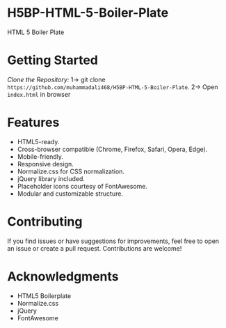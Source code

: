 # H5BP-HTML-5-Boiler-Plate
HTML 5 Boiler Plate
# Getting Started
  *Clone the Repository:*
  1-> git clone `https://github.com/muhammadali468/H5BP-HTML-5-Boiler-Plate`.
  2-> Open `index.html` in browser
# Features
  * HTML5-ready.
  * Cross-browser compatible (Chrome, Firefox, Safari, Opera, Edge).
  * Mobile-friendly.
  * Responsive design.
  * Normalize.css for CSS normalization.
  * jQuery library included.
  * Placeholder icons courtesy of FontAwesome.
  * Modular and customizable structure.
# Contributing
If you find issues or have suggestions for improvements, feel free to open an issue or create a pull request. Contributions are welcome!
# Acknowledgments
 * HTML5 Boilerplate
 * Normalize.css
 * jQuery
 * FontAwesome

